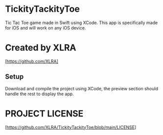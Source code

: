 # TickityTackityToe
Tic Tac Toe game made in Swift using XCode. This app is specifically made for iOS and will work on any iOS device.

# Created by XLRA 
[https://github.com/XLRA] 

## Setup
Download and compile the project using XCode, the preview section should handle the rest to display the app.

# PROJECT LICENSE
[https://github.com/XLRA/TickityTackityToe/blob/main/LICENSE]

